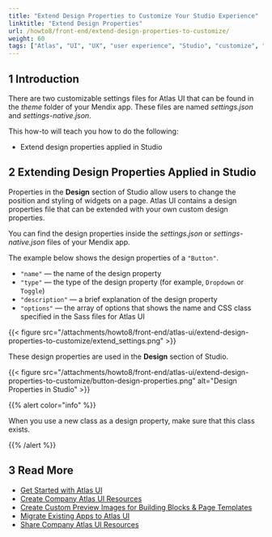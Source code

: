 ```yaml
---
title: "Extend Design Properties to Customize Your Studio Experience"
linktitle: "Extend Design Properties"
url: /howto8/front-end/extend-design-properties-to-customize/
weight: 60
tags: ["Atlas", "UI", "UX", "user experience", "Studio", "customize", "custom"]
---
```


## 1 Introduction

There are two customizable settings files for Atlas UI that can be found in the *theme* folder of your Mendix app. These files are named *settings.json* and *settings-native.json*.

This how-to will teach you how to do the following:

* Extend design properties applied in Studio

## 2 Extending Design Properties Applied in Studio

Properties in the **Design** section of Studio allow users to change the position and styling of widgets on a page. Atlas UI contains a design properties file that can be extended with your own custom design properties.

You can find the design properties inside the *settings.json* or *settings-native.json* files of your Mendix app.

The example below shows the design properties of a `"Button"`. 

* `"name"` — the name of the design property
* `"type"` — the type of the design property (for example, `Dropdown` or `Toggle`)
* `"description"` — a brief explanation of the design property
* `"options"` — the array of options that shows the name and CSS class specified in the Sass files for Atlas UI

{{< figure src="/attachments/howto8/front-end/atlas-ui/extend-design-properties-to-customize/extend_settings.png" >}}

These design properties are used in the **Design** section of Studio.

{{< figure src="/attachments/howto8/front-end/atlas-ui/extend-design-properties-to-customize/button-design-properties.png" alt="Design Properties in Studio" >}}

{{% alert color="info" %}}

When you use a new class as a design property, make sure that this class exists.

{{% /alert %}}

## 3 Read More

* [Get Started with Atlas UI](/howto8/front-end/get-started-with-atlasui/)
* [Create Company Atlas UI Resources](/howto8/front-end/create-company-atlas-ui-resources/)
* [Create Custom Preview Images for Building Blocks & Page Templates](/howto8/front-end/create-custom-preview-images-for-building-blocks-and-page-templates/)
* [Migrate Existing Apps to Atlas UI](/howto8/front-end/migrate-existing-projects-to-atlasui/)
* [Share Company Atlas UI Resources](/howto8/front-end/share-company-atlas-ui-resources/)

